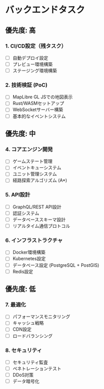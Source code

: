 # バックエンドタスク

## 優先度: 高

### 1. CI/CD設定（残タスク）

- [ ] 自動デプロイ設定
- [ ] プレビュー環境構築
- [ ] ステージング環境構築

### 2. 技術検証 (PoC)

- [ ] MapLibre GL JSでの地図表示
- [ ] Rust/WASMセットアップ
- [ ] WebSocketサーバー構築
- [ ] 基本的なイベントシステム

## 優先度: 中

### 4. コアエンジン開発

- [ ] ゲームステート管理
- [ ] イベントキューシステム
- [ ] ユニット管理システム
- [ ] 経路探索アルゴリズム (A\*)

### 5. API設計

- [ ] GraphQL/REST API設計
- [ ] 認証システム
- [ ] データベーススキーマ設計
- [ ] リアルタイム通信プロトコル

### 6. インフラストラクチャ

- [ ] Docker環境構築
- [ ] Kubernetes設定
- [ ] データベース設定 (PostgreSQL + PostGIS)
- [ ] Redis設定

## 優先度: 低

### 7. 最適化

- [ ] パフォーマンスモニタリング
- [ ] キャッシュ戦略
- [ ] CDN設定
- [ ] ロードバランシング

### 8. セキュリティ

- [ ] セキュリティ監査
- [ ] ペネトレーションテスト
- [ ] DDoS対策
- [ ] データ暗号化
